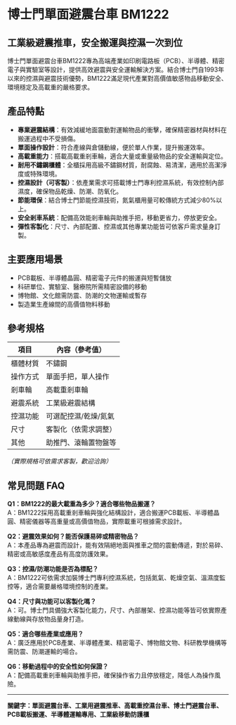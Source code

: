 # 博士門單面避震台車 BM1222

## 工業級避震推車，安全搬運與控濕一次到位

博士門單面避震台車BM1222專為高端產業如印刷電路板（PCB）、半導體、精密電子與實驗室等設計，提供高效避震與安全運輸解決方案。結合博士門自1993年以來的控濕與避震技術優勢，BM1222滿足現代產業對高價值敏感物品移動安全、環境穩定及高載重的嚴格要求。

## 產品特點

- **專業避震結構**：有效減緩地面震動對運輸物品的衝擊，確保精密器材與材料在搬運過程中不受損傷。
- **單面操作設計**：符合產線與倉儲動線，便於單人作業，提升搬運效率。
- **高載重能力**：搭載高載重剎車輪，適合大量或重量級物品的安全運輸與定位。
- **耐用不鏽鋼櫃體**：全櫃採用高級不鏽鋼材質，耐腐蝕、易清潔，適用於高潔淨度或特殊環境。
- **控濕設計（可客製）**：依產業需求可搭載博士門專利控濕系統，有效控制內部濕度，確保物品乾燥、防潮、防氧化。
- **節能環保**：結合博士門節能控濕技術，氮氣櫃用量可較傳統方式減少80%以上。
- **安全剎車系統**：配備高效能剎車輪與助推手把，移動更省力，停放更安全。
- **彈性客製化**：尺寸、內部配置、控濕或其他專業功能皆可依客戶需求量身訂製。

## 主要應用場景

- PCB載板、半導體晶圓、精密電子元件的搬運與短暫儲放
- 科研單位、實驗室、醫療院所需精密設備的移動
- 博物館、文化館需防震、防潮的文物運輸或暫存
- 製造業生產線間的高價值物料移動

## 參考規格

| 項目          | 內容（參考值）         |
|---------------|------------------------|
| 櫃體材質      | 不鏽鋼                 |
| 操作方式      | 單面手把，單人操作     |
| 剎車輪        | 高載重剎車輪           |
| 避震系統      | 工業級避震結構         |
| 控濕功能      | 可選配控濕/乾燥/氮氣  |
| 尺寸          | 客製化（依需求調整）   |
| 其他          | 助推門、滾輪置物盤等   |

*（實際規格可依需求客製，歡迎洽詢）*

## 常見問題 FAQ

**Q1：BM1222的最大載重為多少？適合哪些物品搬運？**  
A：BM1222採用高載重剎車輪與強化結構設計，適合搬運PCB載板、半導體晶圓、精密儀器等高重量或高價值物品，實際載重可根據需求設計。

**Q2：避震效果如何？能否保護易碎或精密物品？**  
A：本產品專為避震而設計，能有效隔絕地面與推車之間的震動傳遞，對於易碎、精密或高敏感度產品有高度防護效果。

**Q3：控濕/防潮功能是否為標配？**  
A：BM1222可依需求加裝博士門專利控濕系統，包括氮氣、乾燥空氣、溫濕度監控等，適合需要嚴格環境控制的產業。

**Q4：尺寸與功能可以客製化嗎？**  
A：可。博士門具備強大客製化能力，尺寸、內部層架、控濕功能等皆可依實際產線動線與存放物品量身打造。

**Q5：適合哪些產業或應用？**  
A：廣泛應用於PCB產業、半導體產業、精密電子、博物館文物、科研教學機構等需防震、防潮運輸的場合。

**Q6：移動過程中的安全性如何保證？**  
A：配備高載重剎車輪與助推手把，確保操作省力且停放穩定，降低人為操作風險。

---

**關鍵字：單面避震台車、工業用避震推車、高載重控濕台車、博士門避震台車、PCB載板搬運、半導體運輸專用、工業級移動防護櫃**
